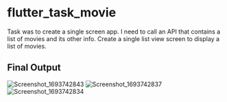 # flutter_task_movie

Task was to create a single screen app. I need to call an API that contains a list of movies and its other info. Create a single list view screen to display a list of movies.  

## Final Output

![Screenshot_1693742843](https://github.com/Vrushti24/flutter_task_movie/assets/71961160/f6317f3e-2224-4852-9020-5f77e05717cf)
![Screenshot_1693742837](https://github.com/Vrushti24/flutter_task_movie/assets/71961160/69cbcd89-bac7-4862-ad03-92700f7b355e)
![Screenshot_1693742834](https://github.com/Vrushti24/flutter_task_movie/assets/71961160/8c21b85e-31c9-4e0a-b9e4-10b33277a721)
